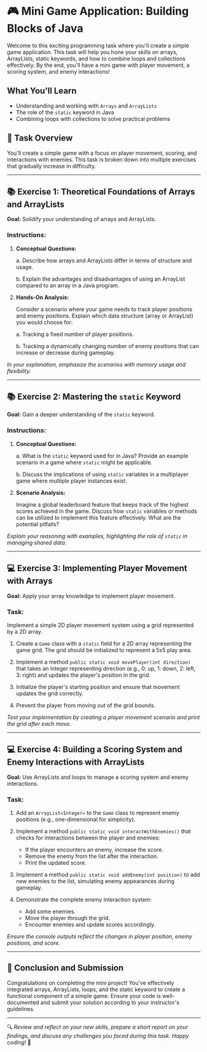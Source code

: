 # 🎮 Mini Game Application: Building Blocks of Java

Welcome to this exciting programming task where you'll create a simple game application. This task will help you hone your skills on arrays, ArrayLists, static keywords, and how to combine loops and collections effectively. By the end, you'll have a mini game with player movement, a scoring system, and enemy interactions!

## What You'll Learn

- Understanding and working with `Arrays` and `ArrayLists`
- The role of the `static` keyword in Java
- Combining loops with collections to solve practical problems

## 🌟 Task Overview

You'll create a simple game with a focus on player movement, scoring, and interactions with enemies. This task is broken down into multiple exercises that gradually increase in difficulty.

---

## 📚 Exercise 1: Theoretical Foundations of Arrays and ArrayLists

**Goal:** Solidify your understanding of arrays and ArrayLists.

### Instructions:

1. **Conceptual Questions:**

   a. Describe how arrays and ArrayLists differ in terms of structure and usage.

   b. Explain the advantages and disadvantages of using an ArrayList compared to an array in a Java program.

2. **Hands-On Analysis:**

   Consider a scenario where your game needs to track player positions and enemy positions. Explain which data structure (array or ArrayList) you would choose for:
   
   a. Tracking a fixed number of player positions.

   b. Tracking a dynamically changing number of enemy positions that can increase or decrease during gameplay.

*In your explanation, emphasize the scenarios with memory usage and flexibility.*

---

## 📚 Exercise 2: Mastering the `static` Keyword

**Goal:** Gain a deeper understanding of the `static` keyword.

### Instructions:

1. **Conceptual Questions:**

   a. What is the `static` keyword used for in Java? Provide an example scenario in a game where `static` might be applicable.

   b. Discuss the implications of using `static` variables in a multiplayer game where multiple player instances exist.

2. **Scenario Analysis:**

   Imagine a global leaderboard feature that keeps track of the highest scores achieved in the game. Discuss how `static` variables or methods can be utilized to implement this feature effectively. What are the potential pitfalls?

*Explain your reasoning with examples, highlighting the role of `static` in managing shared data.*

---

## 💻 Exercise 3: Implementing Player Movement with Arrays

**Goal:** Apply your array knowledge to implement player movement.

### Task:

Implement a simple 2D player movement system using a grid represented by a 2D array.

1. Create a `Game` class with a `static` field for a 2D array representing the game grid. The grid should be initialized to represent a 5x5 play area.

2. Implement a method `public static void movePlayer(int direction)` that takes an integer representing direction (e.g., 0: up, 1: down, 2: left, 3: right) and updates the player's position in the grid.

3. Initialize the player's starting position and ensure that movement updates the grid correctly.

4. Prevent the player from moving out of the grid bounds.

*Test your implementation by creating a player movement scenario and print the grid after each move.*

---

## 💻 Exercise 4: Building a Scoring System and Enemy Interactions with ArrayLists

**Goal:** Use ArrayLists and loops to manage a scoring system and enemy interactions.

### Task:

1. Add an `ArrayList<Integer>` to the `Game` class to represent enemy positions (e.g., one-dimensional for simplicity).

2. Implement a method `public static void interactWithEnemies()` that checks for interactions between the player and enemies:
   - If the player encounters an enemy, increase the score.
   - Remove the enemy from the list after the interaction.
   - Print the updated score.

3. Implement a method `public static void addEnemy(int position)` to add new enemies to the list, simulating enemy appearances during gameplay.

4. Demonstrate the complete enemy interaction system:
   - Add some enemies.
   - Move the player through the grid.
   - Encounter enemies and update scores accordingly.

*Ensure the console outputs reflect the changes in player position, enemy positions, and score.*

---

## 📜 Conclusion and Submission

Congratulations on completing the mini project! You've effectively integrated arrays, ArrayLists, loops, and the static keyword to create a functional component of a simple game. Ensure your code is well-documented and submit your solution according to your instructor's guidelines.

---

🔍 *Review and reflect on your new skills, prepare a short report on your findings, and discuss any challenges you faced during this task. Happy coding!* 🎉